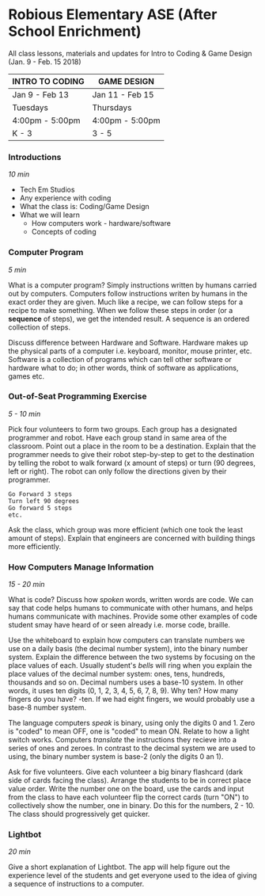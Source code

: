 # Robious Elementary ASE (After School Enrichment)  

All class lessons, materials and updates for Intro to Coding &amp; Game Design (Jan. 9 - Feb. 15 2018)  

<center>  


| INTRO TO CODING    | GAME DESIGN      |
|--------------------|------------------|
| Jan 9 - Feb 13     | Jan 11 - Feb 15  |
| Tuesdays           | Thursdays        |
| 4:00pm - 5:00pm    | 4:00pm - 5:00pm  |
| K - 3              | 3 - 5            |  

</center>  

### Introductions  
*10 min*  
* Tech Em Studios   
* Any experience with coding  
* What the class is: Coding/Game Design
* What we will learn  
  - How computers work - hardware/software
  - Concepts of coding  

### Computer Program  

*5 min*  

What is a computer program? Simply instructions written by humans carried out by computers. Computers follow instructions writen by humans in the exact order they are given. Much like a recipe, we can follow steps for a recipe to make something. When we follow these steps in order (or a **sequence** of steps), we get the intended result. A sequence is an ordered collection of steps.  

Discuss difference between Hardware and Software. Hardware makes up the physical parts of a computer i.e. keyboard, monitor, mouse printer, etc. Software is a collection of programs which can tell other software or hardware what to do; in other words, think of software as applications, games etc.  

### Out-of-Seat Programming Exercise  

*5 - 10 min*

Pick four volunteers to form two groups. Each group has a designated programmer and robot. Have each group stand in same area of the classroom. Point out a place in the room to be a destination. Explain that the programmer needs to give their robot step-by-step to get to the destination by telling the robot to walk forward (x amount of steps) or turn (90 degrees, left or right). The robot can only follow the directions given by their programmer.  

```  
Go Forward 3 steps  
Turn left 90 degrees
Go forward 5 steps  
etc.  
```  
Ask the class, which group was more efficient (which one took the least amount of steps). Explain that engineers are concerned with building things more efficiently.  

### How Computers Manage Information   

*15 - 20 min*  

What is code? Discuss how *spoken* words, written words are code. We can say that code helps humans to communicate with other humans, and helps humans communicate with machines. Provide some other examples of code student smay have heard of or seen already i.e. morse code, braille.  

Use the whiteboard to explain how computers can translate numbers we use on a daily basis (the decimal number system), into the binary number system. Explain the difference between the two systems by focusing on the place values of each. Usually student's *bells* will ring when you explain the place values of the decimal number system: ones, tens, hundreds, thousands and so on. Decimal numbers uses a base-10 system. In other words, it uses ten digits (0, 1, 2, 3, 4, 5, 6, 7, 8, 9). Why ten? How many fingers do you have? -ten. If we had eight fingers, we would probably use a base-8 number system.  

The language computers *speak* is binary, using only the digits 0 and 1. Zero is "coded" to mean OFF, one is "coded" to mean ON. Relate to how a light switch works. Computers *translate* the instructions they recieve into a series of ones and zeroes. In contrast to the decimal system we are used to using, the binary number system is base-2 (only the digits 0 an 1).  

Ask for five volunteers. Give each volunteer a big binary flashcard (dark side of cards facing the class). Arrange the students to be in correct place value order. Write the number one on the board, use the cards and input from the class to have each volunteer flip the correct cards (turn "ON") to collectively show the number, one in binary. Do this for the numbers, 2 - 10. The class should progressively get quicker.  

### Lightbot  

*20 min*  

Give a short explanation of Lightbot. The app will help figure out the experience level of the students and get everyone used to the idea of giving a sequence of instructions to a computer.
